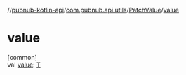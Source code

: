 //[pubnub-kotlin-api](../../../index.md)/[com.pubnub.api.utils](../index.md)/[PatchValue](index.md)/[value](value.md)

# value

[common]\
val [value](value.md): [T](index.md)
